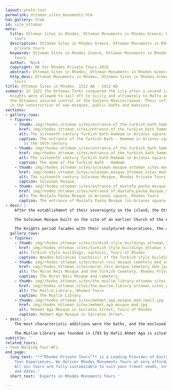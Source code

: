 ```yaml
---
layout: photo-tour
permalink: ottoman_sites_monuments.htm
has_gallery: true
id: site_ottoman
meta:
  title: Ottoman Sites in Rhodes, Ottoman Monuments in Rhodes Greece, Rhodes private
    tours
  description: Ottoman Sites in Rhodes Greece, Ottoman Monuments in Rhodes, Rhodes
    private tours
  keywords: Ottoman Sites in Rhodes Greece, Ottoman Monuments in Rhodes, Rhodes private
    tours
  author: 'Nick '
  copyright: NK for Rhodes Private Tours,2018
  abstract: Ottoman Sites in Rhodes, Ottoman Monuments in Rhodes Greece
  http_desc: Ottoman Monuments in Rhodes, Ottoman Sites in Rhodes Greece, Rhodes private
    tours
title: Ottoman Sites in Rhodes. 1522 AD - 1912 AD
summary: In 1522 the Ottoman Turks conquered the city after a second long siege. The
  Knights were allowed to sail off to Sicily and ultimately to Malta and Gozo. Thus,
  the Ottomans secured control of the Eastern Mediterranean. Their influence was expressed
  in the construction of new mosques, public baths and mansions.
sections:
- gallery_rows:
  - figures:
    - thumb: img/rhodes_ottoman_sites/entrance_of_the_turkish_bath_hammam_mod_small.jpg
      href: img/rhodes_ottoman_sites/entrance_of_the_turkish_bath_hammam_mod.jpg
      alt: The sixteenth century Turkish bath Hammam in Arionos square, Rhodes Tours
      caption: The entrance of the Turkish Bath - Hammam in Arionos square. Built
        in the 16th century
    - thumb: img/rhodes_ottoman_sites/entrance_of_the_turkish_bath_hammam_2_mod_small.jpg
      href: img/rhodes_ottoman_sites/entrance_of_the_turkish_bath_hammam_2_mod.jpg
      alt: The sixteenth century Turkish bath Hammam in Arionos square, Tours of Rhodes
      caption: The dome of the Turkish Bath - Hammam
    - thumb: img/rhodes_ottoman_sites/suleiman_mosque_ottoman_sites_mod_small.png
      href: img/rhodes_ottoman_sites/suleiman_mosque_ottoman_sites_mod.jpg
      alt: The sixteenth century Suleiman Mosque, Rhodes Private Tours
      caption: Suleiman Mosque.
    - thumb: img/rhodes_ottoman_sites/entrance_of_mustafa_pasha_mosque_mod_small.jpg
      href: img/rhodes_ottoman_sites/entrance_of_mustafa_pasha_mosque_mod.jpg
      alt: The Mustafa Pasha Mosque in Arionos square, Rhodes Tours
      caption: The entrance of Mustafa Pasha Mosque (in Arionos square).
- desc: |-
    After the establishment of their sovereignty on the island, the Ottoman Turks converted most of the churches into mosques and transformed the major houses into private mansions or public buildings.

    The Suleiman Mosque built on the site of an earlier Church of the Apostles, it was constructed in honor of the Sultan after his conquest of Rhodes in 1522 and rebuilt in 1808.

    The Knights period facades with their sculptured decorations, the arched gates and hewn stone walls were enriched with the random character of the Ottoman architecture adapted to the local climate and culture. In this process most of the architectural features of the existing buildings were preserved.
  gallery_rows:
  - figures:
    - thumb: img/rhodes_ottoman_sites/turkish_style_buildings_ottoman_sites_mod_small.jpg
      href: img/rhodes_ottoman_sites/turkish_style_buildings_ottoman_sites_mod.jpg
      alt: Turkish style buildings, sachnisi, Tours of Rhodes
      caption: Wooden balconies (sachnisi) of the Turkish style buildings.
    - thumb: img/rhodes_ottoman_sites/murat_reis_mosque_cemetery_mod_small.jpg
      href: img/rhodes_ottoman_sites/murat_reis_mosque_cemetery_mod.jpg
      alt: The Murat Reis Mosque and the Turkish Cemetery, Rhodes Private Tours
      caption: The Murat Reis Mosque and cemetery.
    - thumb: img/rhodes_ottoman_sites/the_muslim_library_ottoman_sites_mod_small.jpg
      href: img/rhodes_ottoman_sites/the_muslim_library_ottoman_sites_mod.jpg
      alt: The Muslim Library, Rhodes Tours
      caption: The Muslim Library.
    - thumb: img/rhodes_ottoman_sites/mehmet_aga_mosque_mod_small.jpg
      href: img/rhodes_ottoman_sites/mehmet_aga_mosque_mod.jpg
      alt: Mehmet Aga Mosque in Socrates Street, Tours of Rhodes
      caption: Mehmet Aga Mosque in Socrates Street.
- desc: |-
    The most characteristic additions were the baths, and the enclosed wooden balconies on the facades over the narrow streets. The result was a mixture of oriental architecture with imposing western architectural remains and more recent buildings, which were characteristic of the local architecture of the time.

    The Muslim Library was founded in 1793 by Hafiz Ahmet Aga is situated opposite the mosque of Suleiman. The building is well preserved, with a small garden. It houses an interesting collection of rare manuscripts and scrolls written in Turkish, Arabian and Persian, the most significant being the one that narrates the siege and conquer of the island by the Turks in 1522. Only the front room can be visited.
subtitle: ''
related_tours:
- Town Walking Tour-WT1
end_page:
  long_text: "**“Rhodes Private Tours”** is a Leading Provider of Exclusive and Personalized
    Tour Experiences. We deliver Rhodes Monuments Tours at very affordable rates.
    All our tours are fully customizable to suit your travel needs, interests, schedules,
    and dates."
  short_text: 'Experts in Rhodes Monuments Tours '

---
```


